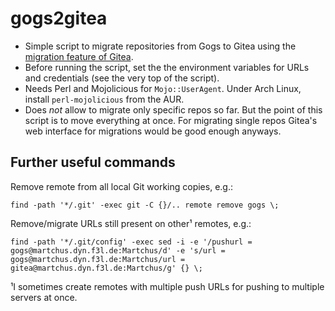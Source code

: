 # gogs2gitea

* Simple script to migrate repositories from Gogs to Gitea using the
[migration feature of Gitea]((https://martchus.dyn.f3l.de/gitea/api/swagger#/repository/repoMigrate)).
* Before running the script, set the the environment variables for URLs and credentials (see the very top
of the script).
* Needs Perl and Mojolicious for `Mojo::UserAgent`. Under Arch Linux, install `perl-mojolicious` from the AUR.
* Does *not* allow to migrate only specific repos so far. But the point of this script is to move everything at once. For migrating single repos Gitea's web interface for migrations would be good enough anyways.

## Further useful commands
Remove remote from all local Git working copies, e.g.:
```
find -path '*/.git' -exec git -C {}/.. remote remove gogs \;
```

Remove/migrate URLs still present on other¹ remotes, e.g.:
```
find -path '*/.git/config' -exec sed -i -e '/pushurl = gogs@martchus.dyn.f3l.de:Martchus/d' -e 's/url = gogs@martchus.dyn.f3l.de:Martchus/url = gitea@martchus.dyn.f3l.de:Martchus/g' {} \;
```

¹I sometimes create remotes with multiple push URLs for pushing to multiple servers at once.
